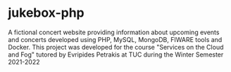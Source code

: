 # jukebox-php
A fictional concert website providing information about upcoming events and concerts developed using PHP, MySQL, MongoDB, FIWARE tools and Docker. This project was developed for the course "Services on the Cloud and Fog" tutored by Evripides Petrakis at TUC during the Winter Semester 2021-2022
